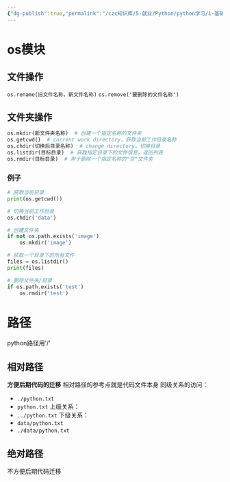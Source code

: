 ```yaml
---
{"dg-publish":true,"permalink":"/czc知识库/5-就业/Python/python学习/1-基础的基础/210-文件和文件夹操作（os模块）/","dgPassFrontmatter":true,"created":"2024-11-12T10:59:49.697+08:00","updated":"2024-12-08T12:39:45.340+08:00"}
---
```



# os模块
## 文件操作
`os.rename(旧文件名称，新文件名称)`
`os.remove('要删除的文件名称')`
## 文件夹操作
```python
os.mkdir(新文件夹名称)  # 创建一个指定名称的文件夹
os.getcwd()  # current work directory，获取当前工作目录名称
os.chdir(切换后目录名称)  # change directory，切换目录
os.listdir(目标目录)  # 获取指定目录下的文件信息，返回列表
os.rmdir(目标目录)  # 用于删除一个指定名称的"空"文件夹
```
### 例子
```python
# 获取当前目录
print(os.getcwd())

# 切换当前工作目录
os.chdir('data')

# 创建文件夹
if not os.path.exists('image')
	os.mkdir('image')

# 获取一个目录下的所有文件
files = os.listdir()
print(files)

# 删除文件夹/目录
if os.path.exists('test')
	os.rmdir('test')
```
# 路径
python路径用'/'
## 相对路径
**方便后期代码的迁移**
相对路径的参考点就是代码文件本身
同级关系的访问：
- `./python.txt`
- `python.txt`
上级关系：
- `../python.txt`
下级关系：
- `data/python.txt`
- `./data/python.txt`
## 绝对路径
不方便后期代码迁移
